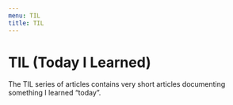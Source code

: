 ```yaml
---
menu: TIL
title: TIL
---
```


# TIL (Today I Learned)

The TIL series of articles contains very short articles documenting something I learned “today”.
